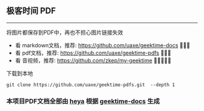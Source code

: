 ## 极客时间 PDF

----
将图片都保存到PDF中，再也不担心图片链接失效

* 看 markdown文档，推荐: https://github.com/uaxe/geektime-docs 🌟🌟🌟
* 看 pdf文档，推荐: https://github.com/uaxe/geektime-pdfs 🌟🌟🌟
* 看 音视频，推荐: https://github.com/zkep/my-geektime 🌟🌟🌟🌟🌟


下载到本地
```shell
git clone https://github.com/uaxe/geektime-pdfs.git  --depth 1
```



### 本项目PDF文档全部由 [heya](https://github.com/zkep/heya) 根据 [geektime-docs](https://github.com/uaxe/geektime-docs) 生成